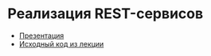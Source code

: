 # Реализация REST-сервисов

- [Презентация](https://docs.google.com/presentation/d/1mE6G37cBSMZeU2YTCthEPrcg6pLmJHmfJ99Dav0wq6g/edit?usp=sharing)
- [Исходный код из лекции](https://github.com/ZuevKirill95/spring-practice-source-code/tree/main/rest-services)